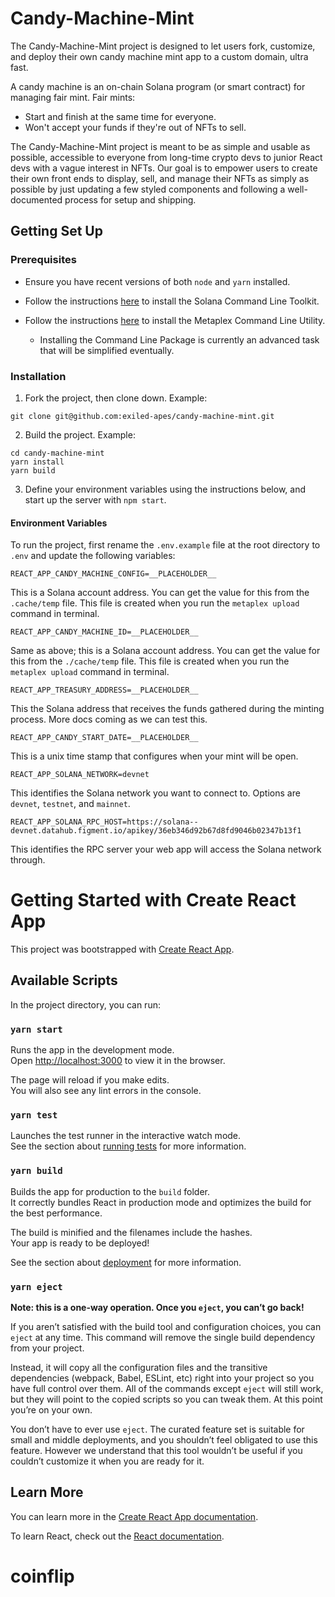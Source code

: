# Candy-Machine-Mint

The Candy-Machine-Mint project is designed to let users fork, customize, and deploy their own candy machine mint app to a custom domain, ultra fast.

A candy machine is an on-chain Solana program (or smart contract) for managing fair mint. Fair mints:
* Start and finish at the same time for everyone.
* Won't accept your funds if they're out of NFTs to sell.

The Candy-Machine-Mint project is meant to be as simple and usable as possible, accessible to everyone from long-time crypto devs to junior React devs with a vague interest in NFTs. Our goal is to empower users to create their own front ends to display, sell, and manage their NFTs as simply as possible by just updating a few styled components and following a well-documented process for setup and shipping.

## Getting Set Up

### Prerequisites

* Ensure you have recent versions of both `node` and `yarn` installed.

* Follow the instructions [here](https://docs.solana.com/cli/install-solana-cli-tools) to install the Solana Command Line Toolkit.

* Follow the instructions [here](https://hackmd.io/@levicook/HJcDneEWF) to install the Metaplex Command Line Utility.
  * Installing the Command Line Package is currently an advanced task that will be simplified eventually.

### Installation

1. Fork the project, then clone down. Example:
```
git clone git@github.com:exiled-apes/candy-machine-mint.git
```

2. Build the project. Example:
```
cd candy-machine-mint
yarn install
yarn build
```

3. Define your environment variables using the instructions below, and start up the server with `npm start`.

#### Environment Variables

To run the project, first rename the `.env.example` file at the root directory to `.env` and update the following variables:

```
REACT_APP_CANDY_MACHINE_CONFIG=__PLACEHOLDER__
```

This is a Solana account address. You can get the value for this from the `.cache/temp` file. This file is created when you run the `metaplex upload` command in terminal.

```
REACT_APP_CANDY_MACHINE_ID=__PLACEHOLDER__
```

Same as above; this is a Solana account address. You can get the value for this from the `./cache/temp` file. This file is created when you run the `metaplex upload` command in terminal.

```
REACT_APP_TREASURY_ADDRESS=__PLACEHOLDER__
```

This the Solana address that receives the funds gathered during the minting process. More docs coming as we can test this.

```
REACT_APP_CANDY_START_DATE=__PLACEHOLDER__
```

This is a unix time stamp that configures when your mint will be open.

```
REACT_APP_SOLANA_NETWORK=devnet
```

This identifies the Solana network you want to connect to. Options are `devnet`, `testnet`, and `mainnet`.

```
REACT_APP_SOLANA_RPC_HOST=https://solana--devnet.datahub.figment.io/apikey/36eb346d92b67d8fd9046b02347b13f1
```

This identifies the RPC server your web app will access the Solana network through.

# Getting Started with Create React App

This project was bootstrapped with [Create React App](https://github.com/facebook/create-react-app).

## Available Scripts

In the project directory, you can run:

### `yarn start`

Runs the app in the development mode.\
Open [http://localhost:3000](http://localhost:3000) to view it in the browser.

The page will reload if you make edits.\
You will also see any lint errors in the console.

### `yarn test`

Launches the test runner in the interactive watch mode.\
See the section about [running tests](https://facebook.github.io/create-react-app/docs/running-tests) for more information.

### `yarn build`

Builds the app for production to the `build` folder.\
It correctly bundles React in production mode and optimizes the build for the best performance.

The build is minified and the filenames include the hashes.\
Your app is ready to be deployed!

See the section about [deployment](https://facebook.github.io/create-react-app/docs/deployment) for more information.

### `yarn eject`

**Note: this is a one-way operation. Once you `eject`, you can’t go back!**

If you aren’t satisfied with the build tool and configuration choices, you can `eject` at any time. This command will remove the single build dependency from your project.

Instead, it will copy all the configuration files and the transitive dependencies (webpack, Babel, ESLint, etc) right into your project so you have full control over them. All of the commands except `eject` will still work, but they will point to the copied scripts so you can tweak them. At this point you’re on your own.

You don’t have to ever use `eject`. The curated feature set is suitable for small and middle deployments, and you shouldn’t feel obligated to use this feature. However we understand that this tool wouldn’t be useful if you couldn’t customize it when you are ready for it.

## Learn More

You can learn more in the [Create React App documentation](https://facebook.github.io/create-react-app/docs/getting-started).

To learn React, check out the [React documentation](https://reactjs.org/).
# coinflip
